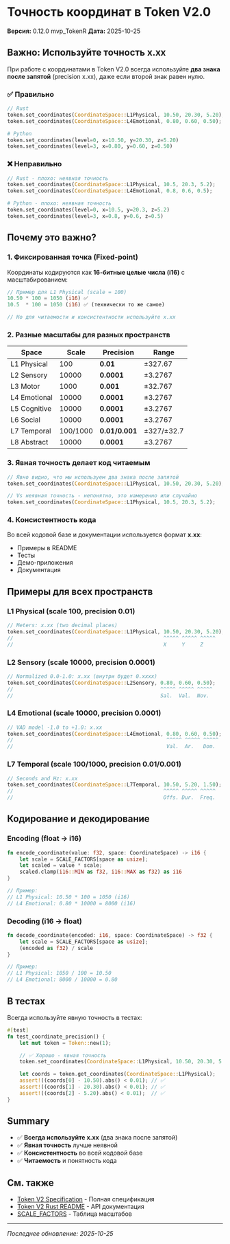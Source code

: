 # Точность координат в Token V2.0

**Версия:** 0.12.0 mvp_TokenR
**Дата:** 2025-10-25

## Важно: Используйте точность x.xx

При работе с координатами в Token V2.0 всегда используйте **два знака после запятой** (precision x.xx), даже если второй знак равен нулю.

### ✅ Правильно

```rust
// Rust
token.set_coordinates(CoordinateSpace::L1Physical, 10.50, 20.30, 5.20);
token.set_coordinates(CoordinateSpace::L4Emotional, 0.80, 0.60, 0.50);
```

```python
# Python
token.set_coordinates(level=0, x=10.50, y=20.30, z=5.20)
token.set_coordinates(level=3, x=0.80, y=0.60, z=0.50)
```

### ❌ Неправильно

```rust
// Rust - плохо: неявная точность
token.set_coordinates(CoordinateSpace::L1Physical, 10.5, 20.3, 5.2);
token.set_coordinates(CoordinateSpace::L4Emotional, 0.8, 0.6, 0.5);
```

```python
# Python - плохо: неявная точность
token.set_coordinates(level=0, x=10.5, y=20.3, z=5.2)
token.set_coordinates(level=3, x=0.8, y=0.6, z=0.5)
```

## Почему это важно?

### 1. Фиксированная точка (Fixed-point)

Координаты кодируются как **16-битные целые числа (i16)** с масштабированием:

```rust
// Пример для L1 Physical (scale = 100)
10.50 * 100 = 1050 (i16) ✅
10.5  * 100 = 1050 (i16) ✅ (технически то же самое)

// Но для читаемости и консистентности используйте x.xx
```

### 2. Разные масштабы для разных пространств

| Space | Scale | Precision | Range |
|-------|-------|-----------|-------|
| L1 Physical | 100 | **0.01** | ±327.67 |
| L2 Sensory | 10000 | **0.0001** | ±3.2767 |
| L3 Motor | 1000 | **0.001** | ±32.767 |
| L4 Emotional | 10000 | **0.0001** | ±3.2767 |
| L5 Cognitive | 10000 | **0.0001** | ±3.2767 |
| L6 Social | 10000 | **0.0001** | ±3.2767 |
| L7 Temporal | 100/1000 | **0.01/0.001** | ±327/±32.7 |
| L8 Abstract | 10000 | **0.0001** | ±3.2767 |

### 3. Явная точность делает код читаемым

```rust
// Явно видно, что мы используем два знака после запятой
token.set_coordinates(CoordinateSpace::L1Physical, 10.50, 20.30, 5.20);

// Vs неявная точность - непонятно, это намеренно или случайно
token.set_coordinates(CoordinateSpace::L1Physical, 10.5, 20.3, 5.2);
```

### 4. Консистентность кода

Во всей кодовой базе и документации используется формат **x.xx**:

- Примеры в README
- Тесты
- Демо-приложения
- Документация

## Примеры для всех пространств

### L1 Physical (scale 100, precision 0.01)

```rust
// Meters: x.xx (two decimal places)
token.set_coordinates(CoordinateSpace::L1Physical, 10.50, 20.30, 5.20);
//                                                 ^^^^^ ^^^^^ ^^^^^
//                                                 X     Y     Z
```

### L2 Sensory (scale 10000, precision 0.0001)

```rust
// Normalized 0.0-1.0: x.xx (внутри будет 0.xxxx)
token.set_coordinates(CoordinateSpace::L2Sensory, 0.80, 0.60, 0.50);
//                                                ^^^^^ ^^^^^ ^^^^^
//                                                Sal.  Val.  Nov.
```

### L4 Emotional (scale 10000, precision 0.0001)

```rust
// VAD model -1.0 to +1.0: x.xx
token.set_coordinates(CoordinateSpace::L4Emotional, 0.80, 0.60, 0.50);
//                                                  ^^^^^ ^^^^^ ^^^^^
//                                                  Val.  Ar.   Dom.
```

### L7 Temporal (scale 100/1000, precision 0.01/0.001)

```rust
// Seconds and Hz: x.xx
token.set_coordinates(CoordinateSpace::L7Temporal, 10.50, 5.20, 1.50);
//                                                 ^^^^^ ^^^^^ ^^^^^
//                                                 Offs. Dur.  Freq.
```

## Кодирование и декодирование

### Encoding (float → i16)

```rust
fn encode_coordinate(value: f32, space: CoordinateSpace) -> i16 {
    let scale = SCALE_FACTORS[space as usize];
    let scaled = value * scale;
    scaled.clamp(i16::MIN as f32, i16::MAX as f32) as i16
}

// Пример:
// L1 Physical: 10.50 * 100 = 1050 (i16)
// L4 Emotional: 0.80 * 10000 = 8000 (i16)
```

### Decoding (i16 → float)

```rust
fn decode_coordinate(encoded: i16, space: CoordinateSpace) -> f32 {
    let scale = SCALE_FACTORS[space as usize];
    (encoded as f32) / scale
}

// Пример:
// L1 Physical: 1050 / 100 = 10.50
// L4 Emotional: 8000 / 10000 = 0.80
```

## В тестах

Всегда используйте явную точность в тестах:

```rust
#[test]
fn test_coordinate_precision() {
    let mut token = Token::new(1);

    // ✅ Хорошо - явная точность
    token.set_coordinates(CoordinateSpace::L1Physical, 10.50, 20.30, 5.20);

    let coords = token.get_coordinates(CoordinateSpace::L1Physical);
    assert!((coords[0] - 10.50).abs() < 0.01); // ✅
    assert!((coords[1] - 20.30).abs() < 0.01); // ✅
    assert!((coords[2] - 5.20).abs() < 0.01);  // ✅
}
```

## Summary

- ✅ **Всегда используйте x.xx** (два знака после запятой)
- ✅ **Явная точность** лучше неявной
- ✅ **Консистентность** во всей кодовой базе
- ✅ **Читаемость** и понятность кода

## См. также

- [Token V2 Specification](Token%20V2.md) - Полная спецификация
- [Token V2 Rust README](../src/core_rust/README.md) - API документация
- [SCALE_FACTORS](../src/core_rust/src/token.rs#L75) - Таблица масштабов

---

*Последнее обновление: 2025-10-25*
